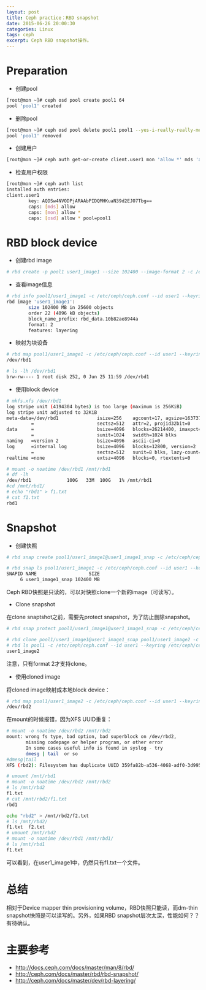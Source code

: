 ```yaml
---
layout: post
title: Ceph practice：RBD snapshot
date: 2015-06-26 20:00:30
categories: Linux
tags: ceph
excerpt: Ceph RBD snapshot操作。
---
```


# Preparation

* 创建pool

```sh
[root@mon ~]# ceph osd pool create pool1 64
pool 'pool1' created
```

* 删除pool

```sh
[root@mon ~]# ceph osd pool delete pool1 pool1 --yes-i-really-really-mean-it
pool 'pool1' removed
```

* 创建用户

```sh
[root@mon ~]# ceph auth get-or-create client.user1 mon 'allow *' mds 'allow' osd 'allow * pool=pool1' -o /etc/ceph/ceph.client.user1.keyring
```

* 检查用户权限

```sh
[root@mon ~]# ceph auth list
installed auth entries:
client.user1
        key: AQDSw4NVODPjARAAbPIDQMHKuaN39d2EJO7Tbg==
        caps: [mds] allow
        caps: [mon] allow *
        caps: [osd] allow * pool=pool1
```

# RBD block device

* 创建rbd image

```sh
# rbd create -p pool1 user1_image1 --size 102400 --image-format 2 -c /etc/ceph/ceph.conf --id user1 --keyring /etc/ceph/ceph.client.user1.keyring
```

* 查看image信息

```sh
# rbd info pool1/user1_image1 -c /etc/ceph/ceph.conf --id user1 --keyring /etc/ceph/ceph.client.user1.keyring
rbd image 'user1_image1':
        size 102400 MB in 25600 objects
        order 22 (4096 kB objects)
        block_name_prefix: rbd_data.10b82ae8944a
        format: 2
        features: layering
```

* 映射为块设备

```sh
# rbd map pool1/user1_image1 -c /etc/ceph/ceph.conf --id user1 --keyring /etc/ceph/ceph.client.user1.keyring
/dev/rbd1

# ls -lh /dev/rbd1 
brw-rw---- 1 root disk 252, 0 Jun 25 11:59 /dev/rbd1
```

* 使用block device

```sh
# mkfs.xfs /dev/rbd1
log stripe unit (4194304 bytes) is too large (maximum is 256KiB)
log stripe unit adjusted to 32KiB
meta-data=/dev/rbd1              isize=256    agcount=17, agsize=1637376 blks
         =                       sectsz=512   attr=2, projid32bit=0
data     =                       bsize=4096   blocks=26214400, imaxpct=25
         =                       sunit=1024   swidth=1024 blks
naming   =version 2              bsize=4096   ascii-ci=0
log      =internal log           bsize=4096   blocks=12800, version=2
         =                       sectsz=512   sunit=8 blks, lazy-count=1
realtime =none                   extsz=4096   blocks=0, rtextents=0

# mount -o noatime /dev/rbd1 /mnt/rbd1
# df -lh
/dev/rbd1             100G   33M  100G   1% /mnt/rbd1
#cd /mnt/rbd1/
# echo "rbd1" > f1.txt
# cat f1.txt 
rbd1
```

# Snapshot

* 创建快照

```sh
# rbd snap create pool1/user1_image1@user1_image1_snap -c /etc/ceph/ceph.conf --id user1 --keyring /etc/ceph/ceph.client.user1.keyring

# rbd snap ls pool1/user1_image1 -c /etc/ceph/ceph.conf --id user1 --keyring /etc/ceph/ceph.client.user1.keyring
SNAPID NAME                   SIZE 
     6 user1_image1_snap 102400 MB
```

Ceph RBD快照是只读的，可以对快照clone一个新的image（可读写）。

* Clone snapshot

在clone snaptshot之前，需要先protect snapshot，为了防止删除snapshot。

```sh
# rbd snap protect pool1/user1_image1@user1_image1_snap -c /etc/ceph/ceph.conf --id user1 --keyring /etc/ceph/ceph.client.user1.keyring

# rbd clone pool1/user1_image1@user1_image1_snap pool1/user1_image2 -c /etc/ceph/ceph.conf --id user1 --keyring /etc/ceph/ceph.client.user1.keyring
# rbd ls pool1 -c /etc/ceph/ceph.conf --id user1 --keyring /etc/ceph/ceph.client.user1.keyring            user1_image1
user1_image2
```

注意，只有format 2才支持clone。

* 使用cloned image

将cloned image映射成本地block device：

```sh
# rbd map pool1/user1_image2 -c /etc/ceph/ceph.conf --id user1 --keyring /etc/ceph/ceph.client.user1.keyring
/dev/rbd2
```

在mount的时候报错，因为XFS UUID重复：

```sh
# mount -o noatime /dev/rbd2 /mnt/rbd2
mount: wrong fs type, bad option, bad superblock on /dev/rbd2,
       missing codepage or helper program, or other error
       In some cases useful info is found in syslog - try
       dmesg | tail  or so
#dmesg|tail
XFS (rbd2): Filesystem has duplicate UUID 359fa82b-a536-4068-adf0-3d9950d03d80 - can't mount
```

```sh
# umount /mnt/rbd1
# mount -o noatime /dev/rbd2 /mnt/rbd2
# ls /mnt/rbd2
f1.txt
# cat /mnt/rbd2/f1.txt 
rbd1

echo "rbd2" > /mnt/rbd2/f2.txt
# ls /mnt/rbd2/
f1.txt  f2.txt
# umount /mnt/rbd2
# mount -o noatime /dev/rbd1 /mnt/rbd1/
# ls /mnt/rbd1
f1.txt
```

可以看到，在user1_image1中，仍然只有f1.txt一个文件。

# 总结
相对于Device mapper thin provisioning volume，RBD快照只能读，而dm-thin snapshot快照是可以读写的。另外，如果RBD snapshot层次太深，性能如何？？有待确认。

# 主要参考

* http://docs.ceph.com/docs/master/man/8/rbd/
* http://ceph.com/docs/master/rbd/rbd-snapshot/
* http://ceph.com/docs/master/dev/rbd-layering/
